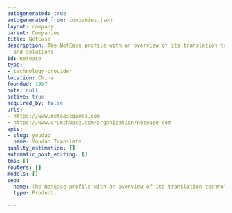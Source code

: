 ```yaml
---
autogenerated: true
autogenerated_from: companies.json
layout: company
parent: Companies
title: NetEase
description: The NetEase profile with an overview of its translation technologies
  and solutions
id: netease
type:
- technology-provider
location: China
founded: 1997
note: null
active: true
acquired_by: false
urls:
- https://www.neteasegames.com
- https://www.crunchbase.com/organization/netease-com
apis:
- slug: youdao
  name: Youdao Translate
quality_estimation: []
automatic_post_editing: []
tms: []
routers: []
models: []
seo:
  name: The NetEase profile with an overview of its translation technologies and solutions
  type: Product

---
```


